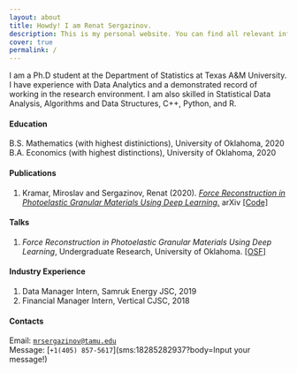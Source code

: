 ```yaml
---
layout: about
title: Howdy! I am Renat Sergazinov.
description: This is my personal website. You can find all relevant information about me here as well as links to my social media.
cover: true
permalink: /
---
```



I am a Ph.D student at the Department of Statistics at Texas A&M University. I have experience with Data Analytics and a demonstrated record of working in the research environment. I am also skilled in Statistical Data Analysis, Algorithms and Data Structures, C++, Python, and R.

#### Education

B.S. Mathematics (with highest distinictions), University of Oklahoma, 2020  
B.A. Economics (with highest distinctions), University of Oklahoma, 2020


#### Publications

1. Kramar, Miroslav and Sergazinov, Renat \(2020\). [*Force Reconstruction in Photoelastic Granular Materials Using Deep Learning.*](https://arxiv.org/abs/2010.01163) arXiv [\[Code\]](https://github.com/mrsergazinov/PhotoForceReconML)


#### Talks

1. *Force Reconstruction in Photoelastic Granular Materials Using Deep Learning*, Undergraduate Research, University of Oklahoma. [\[OSF\]](https://osf.io/5epzm/)

#### Industry Experience

1. Data Manager Intern, Samruk Energy JSC, 2019
2. Financial Manager Intern, Vertical CJSC, 2018

#### Contacts

Email: [`mrsergazinov@tamu.edu`](mailto:mrsergazinov@tamu.edu)  
Message: [`+1(405) 857-5617`](sms:18285282937?body=Input your message!)

